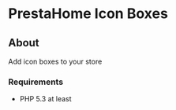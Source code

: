 # PrestaHome Icon Boxes

## About

Add icon boxes to your store

### Requirements

* PHP 5.3 at least
